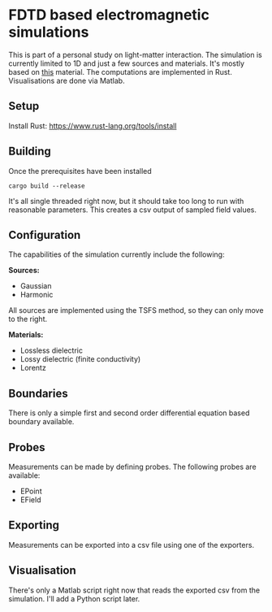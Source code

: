 # FDTD based electromagnetic simulations

This is part of a personal study on light-matter interaction.
The simulation is currently limited to 1D and just a few sources and materials. It's mostly based on [this](https://eecs.wsu.edu/~schneidj/ufdtd/) material. The computations are implemented in Rust. Visualisations are done via Matlab.

## Setup

Install Rust:
https://www.rust-lang.org/tools/install

## Building

Once the prerequisites have been installed

```
cargo build --release
```

It's all single threaded right now, but it should take too long to run with reasonable parameters. This creates a csv output of sampled field values.

## Configuration

The capabilities of the simulation currently include the following:

**Sources:**

- Gaussian
- Harmonic

All sources are implemented using the TSFS method, so they can only move to the right.

**Materials:**

- Lossless dielectric
- Lossy dielectric (finite conductivity)
- Lorentz

## Boundaries

There is only a simple first and second order differential equation based boundary available.

## Probes

Measurements can be made by defining probes. The following probes are available:

- EPoint
- EField

## Exporting

Measurements can be exported into a csv file using one of the exporters.

## Visualisation

There's only a Matlab script right now that reads the exported csv from
the simulation. I'll add a Python script later.
